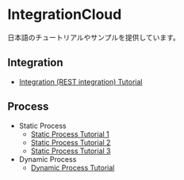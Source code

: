 # IntegrationCloud

日本語のチュートリアルやサンプルを提供しています。

## Integration
- [Integration (REST integration) Tutorial](Integration-Tutorial.md)

## Process
- Static Process
  - [Static Process Tutorial 1](StaticProcess-Tutorial1.md)
  - [Static Process Tutorial 2](StaticProcess-Tutorial2.md)
  - [Static Process Tutorial 3](StaticProcess-Tutorial3.md)
- Dynamic Process
  - [Dynamic Process Tutorial](DynamicProcess-Tutorial.md)
